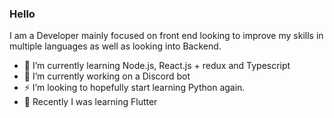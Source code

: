 ### Hello 

I am a Developer mainly focused on front end looking to improve my skills in multiple languages as well as looking into Backend.

- 🌱 I’m currently learning Node.js, React.js + redux and Typescript
- 🔭 I’m currently working on a Discord bot
- ⚡ I’m looking to hopefully start learning Python again.
- 🌱 Recently I was learning Flutter

<!--
**Tom-J-G/Tom-J-G** is a ✨ _special_ ✨ repository because its `README.md` (this file) appears on your GitHub profile.

Here are some ideas to get you started:

- 🔭 I’m currently working on ...
- 🌱 I’m currently learning ...
- 👯 I’m looking to collaborate on ...
- 🤔 I’m looking for help with ...
- 💬 Ask me about ...
- 📫 How to reach me: ...
- 😄 Pronouns: ...
- ⚡ Fun fact: ...
-->
